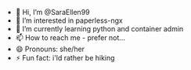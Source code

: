 - 👋 Hi, I’m @SaraEllen99
- 👀 I’m interested in paperless-ngx
- 🌱 I’m currently learning python and container admin
- 📫 How to reach me - prefer not...
- 😄 Pronouns: she/her
- ⚡ Fun fact: i'ld rather be hiking

<!---
SaraEllen99/SaraEllen99 is a ✨ special ✨ repository because its `README.md` (this file) appears on your GitHub profile.
You can click the Preview link to take a look at your changes.
--->

